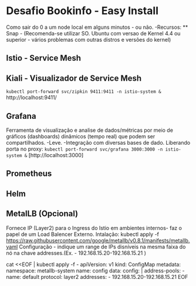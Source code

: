 # Desafio Bookinfo - Easy Install

Como sair do 0 a um node local em alguns minutos - ou não.
-Recursos: 
** Snap - (Recomenda-se utilizar SO. Ubuntu com versao de Kernel 4.4 ou superior - vários problemas com outras distros e versões do kernel)


## Istio - Service Mesh

## Kiali - Visualizador de Service Mesh
```kubectl port-forward svc/zipkin 9411:9411 -n istio-system &```
http://localhost:9411/

## Grafana
Ferramenta de visualização e analise de dados/métricas por meio de gráficos (dashboards) dinâmicos (tempo real) que podem ser compartilhados.
-Leve.
-Integração com diversas bases de dado.
Liberando porta no proxy:
```kubectl port-forward svc/grafana 3000:3000 -n istio-system &```
[http://localhost:3000]

## Prometheus


## Helm 

## MetalLB  (Opcional)
  Fornece IP (Layer2) para o Ingress do Istio em ambientes internos- faz o papel de um Load Balencer Externo.
  Intalação:
kubectl apply -f https://raw.githubusercontent.com/google/metallb/v0.8.1/manifests/metallb.yaml
  Configuração - indique um range de IPs disníveis na mesma faixa do nó na chave addresses.(Ex. - 192.168.15.20-192.168.15.21)

cat <<EOF | kubectl apply -f -
apiVersion: v1
kind: ConfigMap
metadata:
  namespace: metallb-system
  name: config
data:
  config: |
    address-pools:
    - name: default
      protocol: layer2
      addresses:
      - 192.168.15.20-192.168.15.21
EOF
